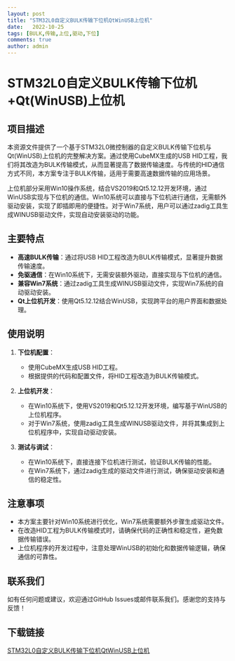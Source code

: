 ```yaml
---
layout: post
title: "STM32L0自定义BULK传输下位机QtWinUSB上位机"
date:   2022-10-25
tags: [BULK,传输,上位,驱动,下位]
comments: true
author: admin
---
```

# STM32L0自定义BULK传输下位机+Qt(WinUSB)上位机

## 项目描述

本资源文件提供了一个基于STM32L0微控制器的自定义BULK传输下位机与Qt(WinUSB)上位机的完整解决方案。通过使用CubeMX生成的USB HID工程，我们将其改造为BULK传输模式，从而显著提高了数据传输速度。与传统的HID通信方式不同，本方案专注于BULK传输，适用于需要高速数据传输的应用场景。

上位机部分采用Win10操作系统，结合VS2019和Qt5.12.12开发环境，通过WinUSB实现与下位机的通信。Win10系统可以直接与下位机进行通信，无需额外驱动安装，实现了即插即用的便捷性。对于Win7系统，用户可以通过zadig工具生成WINUSB驱动文件，实现自动安装驱动的功能。

## 主要特点

- **高速BULK传输**：通过将USB HID工程改造为BULK传输模式，显著提升数据传输速度。
- **免驱通信**：在Win10系统下，无需安装额外驱动，直接实现与下位机的通信。
- **兼容Win7系统**：通过zadig工具生成WINUSB驱动文件，实现Win7系统的自动驱动安装。
- **Qt上位机开发**：使用Qt5.12.12结合WinUSB，实现跨平台的用户界面和数据处理。

## 使用说明

1. **下位机配置**：
   - 使用CubeMX生成USB HID工程。
   - 根据提供的代码和配置文件，将HID工程改造为BULK传输模式。

2. **上位机开发**：
   - 在Win10系统下，使用VS2019和Qt5.12.12开发环境，编写基于WinUSB的上位机程序。
   - 对于Win7系统，使用zadig工具生成WINUSB驱动文件，并将其集成到上位机程序中，实现自动驱动安装。

3. **测试与调试**：
   - 在Win10系统下，直接连接下位机进行测试，验证BULK传输的性能。
   - 在Win7系统下，通过zadig生成的驱动文件进行测试，确保驱动安装和通信的稳定性。

## 注意事项

- 本方案主要针对Win10系统进行优化，Win7系统需要额外步骤生成驱动文件。
- 在改造HID工程为BULK传输模式时，请确保代码的正确性和稳定性，避免数据传输错误。
- 上位机程序的开发过程中，注意处理WinUSB的初始化和数据传输逻辑，确保通信的可靠性。

## 联系我们

如有任何问题或建议，欢迎通过GitHub Issues或邮件联系我们。感谢您的支持与反馈！

## 下载链接

[STM32L0自定义BULK传输下位机QtWinUSB上位机](https://pan.quark.cn/s/3c8ba6eb3778)